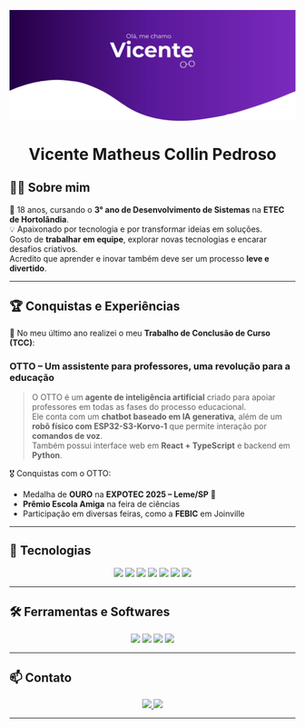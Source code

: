 <p align="center">
  <img src="Banner - Vicente 2.png" alt="Banner"/>
</p>


<h1 align="center">Vicente Matheus Collin Pedroso</h1>



## 🧑‍💻 Sobre mim

📍 18 anos, cursando o **3° ano de Desenvolvimento de Sistemas** na **ETEC de Hortolândia**.  
💡 Apaixonado por tecnologia e por transformar ideias em soluções.  
Gosto de **trabalhar em equipe**, explorar novas tecnologias e encarar desafios criativos.  
Acredito que aprender e inovar também deve ser um processo **leve e divertido**.  

---

## 🏆 Conquistas e Experiências

📌 No meu último ano realizei o meu **Trabalho de Conclusão de Curso (TCC)**:  
### **OTTO – Um assistente para professores, uma revolução para a educação**  

> O OTTO é um **agente de inteligência artificial** criado para apoiar professores em todas as fases do processo educacional.  
> Ele conta com um **chatbot baseado em IA generativa**, além de um **robô físico com ESP32-S3-Korvo-1** que permite interação por **comandos de voz**.  
> Também possui interface web em **React + TypeScript** e backend em **Python**.  

🎖️ Conquistas com o OTTO:  
- Medalha de **OURO** na **EXPOTEC 2025 – Leme/SP** 🏅  
- **Prêmio Escola Amiga** na feira de ciências  
- Participação em diversas feiras, como a **FEBIC** em Joinville  

---

## 🚀 Tecnologias

<p align="center">
  <img src="https://img.shields.io/badge/Python-3776AB?style=for-the-badge&logo=python&logoColor=white"/>
  <img src="https://img.shields.io/badge/LangChain-5C2D91?style=for-the-badge&logo=openai&logoColor=white"/>
  <img src="https://img.shields.io/badge/C%23-239120?style=for-the-badge&logo=c-sharp&logoColor=white"/>
  <img src="https://img.shields.io/badge/React-20232A?style=for-the-badge&logo=react&logoColor=61DAFB"/>
  <img src="https://img.shields.io/badge/TypeScript-3178C6?style=for-the-badge&logo=typescript&logoColor=white"/>
  <img src="https://img.shields.io/badge/React_Native-61DAFB?style=for-the-badge&logo=react&logoColor=black"/>
  <img src="https://img.shields.io/badge/Node.js-339933?style=for-the-badge&logo=nodedotjs&logoColor=white"/>
</p>

---

## 🛠️ Ferramentas e Softwares

<p align="center">
  <img src="https://img.shields.io/badge/Visual_Studio-5C2D91?style=for-the-badge&logo=visual-studio&logoColor=white"/>
  <img src="https://img.shields.io/badge/VS_Code-007ACC?style=for-the-badge&logo=visual-studio-code&logoColor=white"/>
  <img src="https://img.shields.io/badge/GitHub-181717?style=for-the-badge&logo=github&logoColor=white"/>
  <img src="https://img.shields.io/badge/Adobe_Photoshop-31A8FF?style=for-the-badge&logo=adobephotoshop&logoColor=white"/>
</p>

---

## 📫 Contato

<p align="center">
  <a href="https://www.linkedin.com/in/vicentepedroso">
    <img src="https://img.shields.io/badge/LinkedIn-0A66C2?style=for-the-badge&logo=linkedin&logoColor=white"/>
  </a>
  <a href="mailto:vicentepedroso@gmail.com">
    <img src="https://img.shields.io/badge/Email-D14836?style=for-the-badge&logo=gmail&logoColor=white"/>
  </a>
</p>

---
